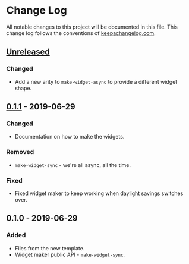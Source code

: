 # Change Log
All notable changes to this project will be documented in this file. This change log follows the conventions of [keepachangelog.com](http://keepachangelog.com/).

## [Unreleased]
### Changed
- Add a new arity to `make-widget-async` to provide a different widget shape.

## [0.1.1] - 2019-06-29
### Changed
- Documentation on how to make the widgets.

### Removed
- `make-widget-sync` - we're all async, all the time.

### Fixed
- Fixed widget maker to keep working when daylight savings switches over.

## 0.1.0 - 2019-06-29
### Added
- Files from the new template.
- Widget maker public API - `make-widget-sync`.

[Unreleased]: https://github.com/your-name/magic-8-ball/compare/0.1.1...HEAD
[0.1.1]: https://github.com/your-name/magic-8-ball/compare/0.1.0...0.1.1
